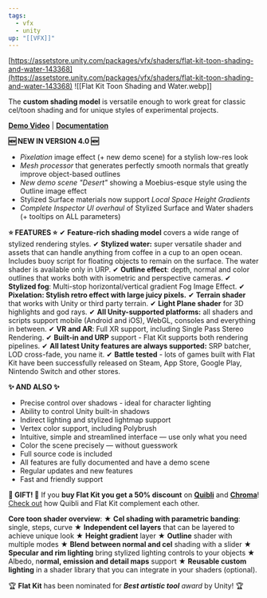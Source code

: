 ```yaml
---
tags:
  - vfx
  - unity
up: "[[VFX]]"
---
```

[https://assetstore.unity.com/packages/vfx/shaders/flat-kit-toon-shading-and-water-143368](https://assetstore.unity.com/packages/vfx/shaders/flat-kit-toon-shading-and-water-143368)
![[Flat Kit Toon Shading and Water.webp]]

The **custom shading model** is versatile enough to work great for classic cel/toon shading and for unique styles of experimental projects.

[**Demo Video**](https://youtu.be/Sc838YuWPhA) | [**Documentation**](https://flatkit.dustyroom.com/)

**🆕 NEW IN VERSION 4.0 🆕**
- _Pixelation_ image effect (+ new demo scene) for a stylish low-res look
- _Mesh processor_ that generates perfectly smooth normals that greatly improve object-based outlines
- _New demo scene "Desert"_ showing a Moebius-esque style using the Outline image effect
- Stylized Surface materials now support _Local Space Height Gradients_
- _Complete Inspector UI overhaul_ of Stylized Surface and Water shaders (+ tooltips on ALL parameters)

**⭐ FEATURES ⭐**
✔ **Feature-rich shading model** covers a wide range of stylized rendering styles.
✔ **Stylized water:** super versatile shader and assets that can handle anything from coffee in a cup to an open ocean. Includes buoy script for floating objects to remain on the surface. The water shader is available only in URP.
✔ **Outline effect**: depth, normal and color outlines that works both with isometric and perspective cameras.
✔ **Stylized fog**: Multi-stop horizontal/vertical gradient Fog Image Effect.
✔ **Pixelation: Stylish retro effect with large juicy pixels.**
✔ **Terrain shader** that works with Unity or third party terrain.
✔ **Light Plane shader** for 3D highlights and god rays.
✔ **All Unity-supported platforms:** all shaders and scripts support mobile (Android and iOS), WebGL, consoles and everything in between.
✔ **VR and AR**: Full XR support, including Single Pass Stereo Rendering.
✔ **Built-in and URP** support - Flat Kit supports both rendering pipelines.
✔ **All latest Unity features are always supported:** SRP batcher, LOD cross-fade, you name it.
✔ **Battle tested** - lots of games built with Flat Kit have been successfully released on Steam, App Store, Google Play, Nintendo Switch and other stores.

**✨ AND ALSO ✨**
- Precise control over shadows - ideal for character lighting
- Ability to control Unity built-in shadows
- Indirect lighting and stylized lightmap support
- Vertex color support, including Polybrush
- Intuitive, simple and streamlined interface — use only what you need
- Color the scene precisely — without guesswork
- Full source code is included
- All features are fully documented and have a demo scene
- Regular updates and new features
- Fast and friendly support

**🎁 GIFT! 🎁**
If you **buy Flat Kit you get a 50% discount** on [**Quibli**](https://assetstore.unity.com/packages/vfx/quibli-anime-shaders-and-tools-203178) and [**Chroma**](https://assetstore.unity.com/packages/tools/utilities/chroma-creative-shader-ui-231313)! [Check out](https://quibli.dustyroom.com/quibli-flat-kit/) how Quibli and Flat Kit complement each other.

**Core toon shader overview**:
★ **Cel shading with parametric banding**: single, steps, curve
★ **Independent cel layers** that can be layered to achieve unique look
★ **Height gradient** layer
★ **Outline** shader with multiple modes
★ **Blend between normal and cel** shading with a slider
★ **Specular and rim lighting** bring stylized lighting controls to your objects
★ Albedo, n**ormal, emission and detail maps** support
★ **Reusable custom lighting** in a shader library that you can integrate in your shaders (optional).

🏆 **Flat Kit** has been nominated for **_Best artistic tool_** _award_ by Unity! 🏆